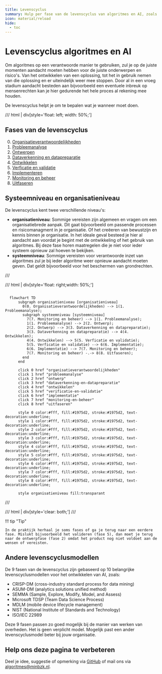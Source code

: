 ```yaml
---
title: Levenscyclus
summary: Hulp per fase van de levenscyclus van algoritmes en AI, zoals probleemanalyse, ontwerpen, ontwikkelen, implementeren en ermee stoppen.
icon: material/reload
hide:
  - toc
---
```


# Levenscyclus algoritmes en AI

Om algoritmes op een verantwoorde manier te gebruiken, zul je op de juiste momenten aandacht moeten hebben voor de juiste onderwerpen en risico's. 
Van het ontwikkelen van een oplossing, tot het in gebruik nemen van die oplossing en er uiteindelijk weer mee stoppen.
Door al in een vroeg stadium aandacht besteden aan bijvoorbeeld een eventuele inbreuk op mensenrechten kan je hier gedurende het hele proces al rekening mee houden. 

De levenscyclus helpt je om te bepalen wat je wanneer moet doen.


/// html | div[style='float: left; width: 50%;']

## Fases van de levenscyclus

0.  [Organisatieverantwoordelijkheden](organisatieverantwoordelijkheden.md)
1.  [Probleemanalyse](probleemanalyse.md)
2.  [Ontwerpen](ontwerp.md)
3.  [Dataverkenning en datapreparatie](dataverkenning-en-datapreparatie.md)
4.  [Ontwikkelen](ontwikkelen.md)
5.  [Verficatie en validatie](verificatie-en-validatie.md)
6.  [Implementeren](implementatie.md)
7.  [Monitoring en beheer](monitoring-en-beheer.md)
8.  [Uitfaseren](uitfaseren.md)

## Systeemniveau en organisatieniveau
De levenscyclus kent twee verschillende niveau's: 

- **organisatieniveau**: Sommige vereisten zijn algemeen en vragen om een organisatiebrede aanpak. Dit gaat bijvoorbeeld om passende processen en risicomanagment in je organisatie. Of het creëeren van bewustzijn en kennis binnen je organisatie. In het ideale geval besteed je hier al aandacht aan voordat je begint met de ontwikkeling of het gebruik van algoritmes. Bij deze fase horen maatregelen die je niet voor ieder systeem opnieuw zal hoeven te bekijken.
- **systeemniveau**: Sommige vereisten voor verantwoorde inzet van algoritmes zul je bij ieder algoritme weer opnieuw aandacht moeten geven. Dat geldt bijvoorbeeld voor het beschermen van grondrechten. 

///

/// html | div[style='float: right;width: 50%;']

```mermaid

  flowchart TD
      subgraph organisatieniveau [organisatieniveau]
        0(0. Organisatieverantwoordelijkheden) --> 1(1. Probleemanalyse);
        subgraph systeemniveau [systeemniveau]
          7(7. Monitoring en beheer) --> 1(1. Probleemanalyse);
          1(1. Probleemanalyse) --> 2(2. Ontwerp);
          2(2. Ontwerp) --> 3(3. Dataverkenning en datapreparatie);
          3(3. Dataverkenning en datapreparatie) --> 4(4. Ontwikkelen);
          4(4. Ontwikkelen) --> 5(5. Verficatie en validatie);
          5(5. Verficatie en validatie) --> 6(6. Implementatie);
          6(6. Implementatie) --> 7(7. Monitoring en beheer);
          7(7. Monitoring en beheer) -.-> 8(8. Uitfaseren);
        end
      end

      click 0 href "organisatieverantwoordelijkheden"
      click 1 href "probleemanalyse"
      click 2 href "ontwerp"
      click 3 href "dataverkenning-en-datapreparatie"
      click 4 href "ontwikkelen"
      click 5 href "verificatie-en-validatie"
      click 6 href "implementatie"
      click 7 href "monitoring-en-beheer"
      click 8 href "uitfaseren"

      style 0 color:#fff, fill:#1975d2, stroke:#1975d2, text-decoration:underline;
      style 1 color:#fff, fill:#1975d2, stroke:#1975d2, text-decoration:underline;
      style 2 color:#fff, fill:#1975d2, stroke:#1975d2, text-decoration:underline;
      style 3 color:#fff, fill:#1975d2, stroke:#1975d2, text-decoration:underline;
      style 4 color:#fff, fill:#1975d2, stroke:#1975d2, text-decoration:underline;
      style 5 color:#fff, fill:#1975d2, stroke:#1975d2, text-decoration:underline;
      style 6 color:#fff, fill:#1975d2, stroke:#1975d2, text-decoration:underline;
      style 7 color:#fff, fill:#1975d2, stroke:#1975d2, text-decoration:underline;
      style 8 color:#fff, fill:#1975d2, stroke:#1975d2, text-decoration:underline;

      style organisatieniveau fill:transparant

```
///

/// html | div[style='clear: both;']
///

!!! tip "Tip"

    In de praktijk herhaal je soms fases of ga je terug naar een eerdere fase. Mislukt bijvoorbeeld het valideren (fase 5), dan moet je terug naar de ontwerpfase (fase 2) omdat het product nog niet voldoet aan de wensen of vereisten.

## Andere levenscyclusmodellen

De 9 fasen van de levenscyclus zijn gebaseerd op 10 belangrijke levenscyclusmodellen voor het ontwikkelen van AI, zoals:

- CRISP-DM (cross-industry standard process for data mining)
- ASUM-DM (analytics solutions unified method)
- SEMMA (Sample, Explore, Modify, Model, and Assess)
- Microsoft TDSP (Team Data Science Process)
- MDLM (mobile device lifecycle management)
- NIST (National Institute of Standards and Technology)
- ISO/IEC 22989

Deze 9 fasen passen zo goed mogelijk bij de manier van werken van overheden.
Het is geen verplicht model. Mogelijk past een ander levenscyclusmodel beter bij jouw organisatie.

## Help ons deze pagina te verbeteren

Deel je idee, suggestie of opmerking via [GitHub](https://github.com/MinBZK/Algoritmekader/edit/main/docs/levenscyclus/index.md) of mail ons via [algoritmes@minbzk.nl](mailto::algoritmes@minbzk.nl).
